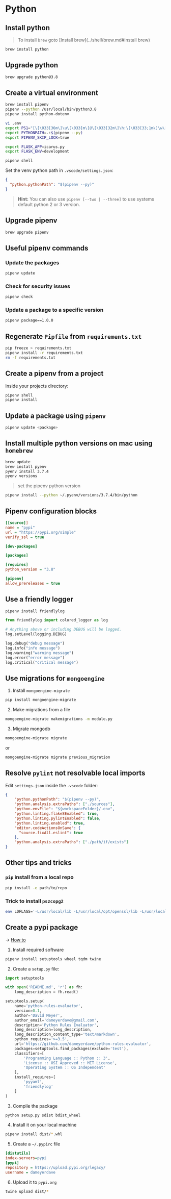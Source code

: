 # Python

## Install python

> To install `brew` goto [Install brew](../shell/brew.md#Install brew)

```bash
brew install python
```

## Upgrade python

```bash
brew upgrade python@3.8
```

## Create a virtual environment

```bash
brew install pipenv
pipenv --python /usr/local/bin/python3.8
pipenv install python-dotenv

vi .env
export PS1="[\[\033[36m\]\u\[\033[m\]@\[\033[32m\]\h:\[\033[33;1m\]\w\[\033[m\]]\$ "
export PYTHONPATH=.:$(pipenv --py)
export PIPENV_SKIP_LOCK=true

export FLASK_APP=icarus.py
export FLASK_ENV=development

pipenv shell
```

Set the venv python path in `.vscode/settings.json`:

```json
{
  "python.pythonPath": "$(pipenv --py)"
}
```

> **Hint:** You can also use `pipenv [--two | --three]` to use systems default python 2 or 3 version.

## Upgrade pipenv

```bash
brew upgrade pipenv
```

## Useful pipenv commands

### Update the packages

```bash
pipenv update
```

### Check for security issues

```bash
pipenv check
```

### Update a package to a specific version

```bash
pipenv package==1.0.0
```

## Regenerate `Pipfile` from `requirements.txt`

```bash
pip freeze > requirements.txt
pipenv install -r requirements.txt
rm -f requirements.txt
```

## Create a pipenv from a project

Inside your projects directory:

```bash
pipenv shell
pipenv install
```

## Update a package using `pipenv`

```bash
pipenv update <package>
```

## Install multiple python versions on mac using `homebrew`

```bash
brew update
brew install pyenv
pyenv install 3.7.4
pyenv versions
```

> set the pipenv python version

```bash
pipenv install --python ~/.pyenv/versions/3.7.4/bin/python
```

## Pipenv configuration blocks

```ini
[[source]]
name = "pypi"
url = "https://pypi.org/simple"
verify_ssl = true

[dev-packages]

[packages]

[requires]
python_version = "3.8"

[pipenv]
allow_prereleases = true
```

## Use a friendly logger

```bash
pipenv install friendlylog
```

```python
from friendlylog import colored_logger as log

# Anything above or including DEBUG will be logged.
log.setLevel(logging.DEBUG)

log.debug("debug message")
log.info("info message")
log.warning("warning message")
log.error("error message")
log.critical("critical message")
```

## Use migrations for `mongoengine`

1. Install `mongoengine-migrate`

```bash
pip install mongoengine-migrate
```

2. Make migrations from a file

```bash
mongoengine-migrate makemigrations -m module.py
```

3. Migrate mongodb

```bash
mongoengine-migrate migrate
```

or

```bash
mongoengine-migrate migrate previous_migration
```

## Resolve `pylint` not resolvable local imports

Edit `settings.json` inside the `.vscode` folder:

```json
{
    "python.pythonPath": "$(pipenv --py)",
    "python.analysis.extraPaths": ["./sources"],
    "python.envFile": "${workspaceFolder}/.env",
    "python.linting.flake8Enabled": true,
    "python.linting.pylintEnabled": false,
    "python.linting.enabled": true,
    "editor.codeActionsOnSave": {
      "source.fixAll.eslint": true
    },
    "python.analysis.extraPaths": ["./path/if/exists"]
}
```

## Other tips and tricks

### `pip` install from a local repo

```bash
pip install -e path/to/repo
```

### Trick to install `pszcopg2`

```bash
env LDFLAGS='-L/usr/local/lib -L/usr/local/opt/openssl/lib -L/usr/local/opt/readline/lib' pipenv install psycopg2
```

## Create a pypi package

&rarr; [How to](https://dzone.com/articles/executable-package-pip-install)

1. Install required software

```bash
pipenv install setuptools wheel tqdm twine
```

2. Create a `setup.py` file:

```python
import setuptools

with open('README.md', 'r') as fh:
    long_description = fh.read()

setuptools.setup(
    name='python-rules-evaluator',
    version=0.1,
    author='David Meyer',
    author_email='dameyerdave@gmail.com',
    description='Python Rules Evaluator',
    long_description=long_description,
    long_description_content_type='text/markdown',
    python_requires='>=3.5',
    url='https://github.com/dameyerdave/python-rules-evaluator',
    packages=setuptools.find_packages(exclude='test'),
    classifiers=[
        'Programming Language :: Python :: 3',
        'License :: OSI Approved :: MIT License',
        'Operating System :: OS Independent'
    ],
    install_requires=[
        'pyyaml',
        'friendlylog'
    ]
)
```

3. Compile the package

```bash
python setup.py sdist bdist_wheel
```

4. Install it on your local machine

```bash
pipenv install dist/*.whl
```

5. Create a `~/.pypirc` file

```ini
[distutils]
index-servers=pypi
[pypi]
repository = https://upload.pypi.org/legacy/
username = dameyerdave
```

6. Upload it to `pypi.org`

```bash
twine upload dist/*
```